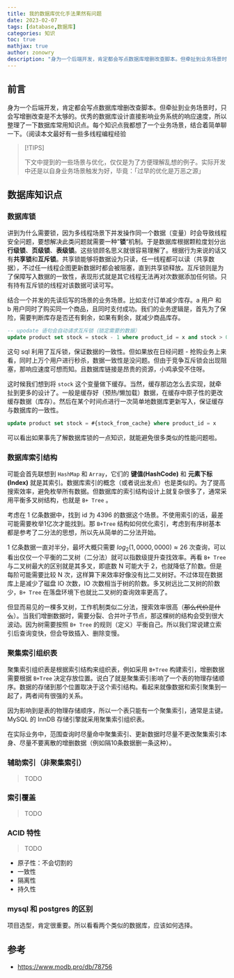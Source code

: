 ```yaml
---
title: 我的数据库优化手法果然有问题
date: 2023-02-07
tags: [database,数据库]
categories: 知识
toc: true
mathjax: true
author: zonowry
description: "身为一个后端开发，肯定都会写点数据库增删改查脚本。但牵扯到业务场景时，只会写增删改查是不太够的。优秀的数据库设计直接影响业务系统的响应速度，所以整理了一下数据库常用知识点。每个知识点我都想了一个业务场景，结合着简单聊一下。（阅读本文最好有一些多线程编程经验"
---
```


## 前言
 
 身为一个后端开发，肯定都会写点数据库增删改查脚本。但牵扯到业务场景时，只会写增删改查是不太够的。优秀的数据库设计直接影响业务系统的响应速度，所以整理了一下数据库常用知识点。每个知识点我都想了一个业务场景，结合着简单聊一下。（阅读本文最好有一些多线程编程经验
 
>[!TIPS]
>
>下文中提到的一些场景与优化，仅仅是为了方便理解乱想的例子。实际开发中还是以自身业务场景触发为好，毕竟：「过早的优化是万恶之源」
>


## 数据库知识点


### 数据库锁

讲到为什么需要锁，因为多线程场景下并发操作同一个数据（变量）时会导致线程安全问题，要想解决此类问题就需要一种”**锁**“机制。于是数据库根据颗粒度划分出**行级锁**、**页级锁**、**表级锁**。这些锁顾名思义就很容易理解了。根据行为来说的话又有**共享锁**和**互斥锁**。共享锁能够将数据设为只读，任一线程都可以读（共享数据），不过任一线程企图更新数据时都会被阻塞，直到共享锁释放。互斥锁则是为了保障写入数据的一致性，表现形式就是其它线程无法再对次数据添加任何锁。只有持有互斥锁的线程对该数据可读可写。

结合一个并发的先读后写的场景的业务场景。比如支付订单减少库存。a 用户 和 b 用户同时了购买同一个商品，且同时支付成功。我们的业务逻辑是，首先为了保险，需要判断库存是否还有剩余，如果有剩余，就减少商品库存。

```sql
-- upodate 语句会自动请求互斥锁（锁定需要的数据）
update product set stock = stock - 1 where product_id = x and stock > 0;
```

这句 sql 利用了互斥锁，保证数据的一致性。但如果放在日经问题 - 抢购业务上来看，同时上万个用户进行秒杀，数据一致性是没问题。但由于竞争互斥锁会出现阻塞，那响应速度可想而知。且数据库链接是昂贵的资源，小鸡承受不住呀。

这时候我们想到将 `stock` 这个变量做下缓存。当然，缓存那边怎么去实现，就牵扯到更多的设计了。一般是缓存好（预热/懒加载）数据，在缓存中原子性的更改缓存数据（库存）。然后在某个时间点进行一次简单地数据库更新写入，保证缓存与数据库的一致性。

```sql
update product set stock = #{stock_from_cache} where product_id = x
```

可以看出如果事先了解数据库锁的一点知识，就能避免很多类似的性能问题啦。

### 数据库索引结构

可能会首先联想到 `HashMap` 和 `Array`，它们的 **键值(HashCode)** 和 **元素下标(Index)** 就是其索引。数据库索引的概念（或者说出发点）也是类似的。为了提高搜索效率，避免枚举所有数据。但数据库的索引结构设计上就复杂很多了，通常采用平衡多叉树结构，也就是 `B+ Tree` 。

考虑在 1 亿条数据中，找到 id 为 4396 的数据这个场景。不使用索引的话，最差可能需要枚举1亿次才能找到。那 `B+Tree` 结构如何优化索引，考虑到有序树基本都是参考了二分法的思想，所以先从简单的二分法开始。

1 亿条数据一直对半分，最坏大概只需要 $log_2(1,0000,0000) \approx 26$ 次查询，可以看出仅仅一个平衡的二叉树（二分法）就可以指数级提升查找效率。再看 `B+ Tree` 与二叉树最大的区别就是其多叉，即底数 N 可能大于 2，也就降低了阶数。但是每阶可能需要比较 N 次，这样算下来效率好像没有比二叉树好。不过体现在数据库上是减少了磁盘 IO 次数，IO 次数相当于树的阶数。多叉树远比二叉树的阶数少，`B+ Tree` 在落盘环境下也就比二叉树的查询效率更高了。

但显而易见的一棵多叉树，工作机制类似二分法，搜索效率很高（~~那么代价是什么~~）。当我们增删数据时，需要分裂、合并叶子节点，那这棵树的结构会受到很大波动。因为树需要按照 `B+ Tree` 的规则（定义）平衡自己。所以我们常说建立索引后查询变快，但会导致插入、删除变慢。


### 聚集索引组织表

聚集索引组织表是根据索引结构来组织表，例如采用 `B+Tree` 构建索引，增删数据需要根据 `B+Tree` 决定存放位置。说白了就是聚集索引影响了一个表的物理存储顺序。数据的存储到那个位置取决于这个索引结构。看起来就像数据和索引聚集到一起了，两者间有很强的关系。

因为影响到是表的物理存储顺序，所以一个表只能有一个聚集索引，通常是主键。MySQL 的 InnDB 存储引擎就采用聚集索引组织表。

在实际业务中，范围查询时尽量命中聚集索引、更新数据时尽量不更改聚集索引本身、尽量不要离散的增删数据（例如隔10条数据删一条这种）。

### 辅助索引（非聚集索引）

> TODO

### 索引覆盖

> TODO


### ACID 特性

>TODO 

- 原子性：不会切割的
- 一致性
- 隔离性
- 持久性



### mysql 和 postgres 的区别

项目选型，肯定很重要。所以看看两个类似的数据库，应该如何选择。



## 参考

- https://www.modb.pro/db/78756